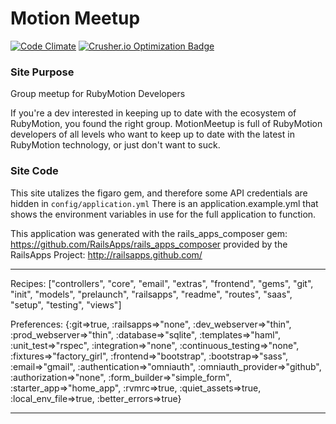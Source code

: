 Motion Meetup
========================

[![Code Climate](https://codeclimate.com/github/IconoclastLabs/MotionMeetup.png)](https://codeclimate.com/github/IconoclastLabs/MotionMeetup)
[![Crusher.io Optimization Badge](http://crusher.io/repo/iconoclastlabs/motionmeetup/badge)](http://crusher.io/repo/iconoclastlabs/motionmeetup)

### Site Purpose ###
Group meetup for RubyMotion Developers

If you're a dev interested in keeping up to date with the ecosystem of RubyMotion, you found the right group. MotionMeetup is full of RubyMotion developers of all levels who want to keep up to date with the latest in RubyMotion technology, or just don't want to suck.  

### Site Code ###

This site utalizes the figaro gem, and therefore some API credentials are hidden in `config/application.yml`
There is an application.example.yml that shows the environment variables in use for the full application to function.

This application was generated with the rails_apps_composer gem:
https://github.com/RailsApps/rails_apps_composer
provided by the RailsApps Project:
http://railsapps.github.com/

________________________

Recipes:
["controllers", "core", "email", "extras", "frontend", "gems", "git", "init", "models", "prelaunch", "railsapps", "readme", "routes", "saas", "setup", "testing", "views"]

Preferences:
{:git=>true, :railsapps=>"none", :dev_webserver=>"thin", :prod_webserver=>"thin", :database=>"sqlite", :templates=>"haml", :unit_test=>"rspec", :integration=>"none", :continuous_testing=>"none", :fixtures=>"factory_girl", :frontend=>"bootstrap", :bootstrap=>"sass", :email=>"gmail", :authentication=>"omniauth", :omniauth_provider=>"github", :authorization=>"none", :form_builder=>"simple_form", :starter_app=>"home_app", :rvmrc=>true, :quiet_assets=>true, :local_env_file=>true, :better_errors=>true}

________________________


